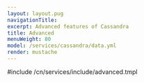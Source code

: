 ```yaml
---
layout: layout.pug
navigationTitle:
excerpt: Advanced features of Cassandra
title: Advanced
menuWeight: 80
model: /services/cassandra/data.yml
render: mustache
---
```


#include /cn/services/include/advanced.tmpl
